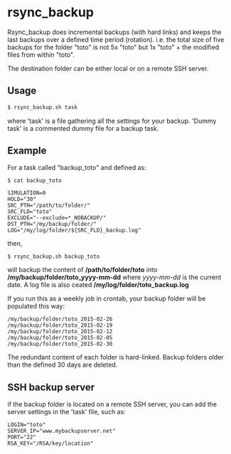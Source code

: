 # rsync_backup
Rsync_backup does incremental backups (with hard links) and keeps the last backups over a defined time period (rotation).
i.e. the total size of five backups for the folder "toto" is not 5x "toto" but 1x "toto" + the modified files from within "toto".

The destination folder can be either local or on a remote SSH server.

## Usage
```sh
$ rsync_backup.sh task
```
where 'task' is a file gathering all the settings for your backup. 'Dummy task' is a commented dummy file for a backup task.

## Example
For a task called "backup_toto" and defined as:

	$ cat backup_toto
	
	SIMULATION=0
	HOLD="30"
	SRC_PTH="/path/to/folder/"
	SRC_FLD="toto"
	EXCLUDE="--exclude=*_NOBACKUP/"
	DST_PTH="/my/backup/folder/"
	LOG="/my/log/folder/${SRC_FLD}_backup.log"

then,

	$ rsync_backup.sh backup_toto

will backup the content of **/path/to/folder/toto** into **/my/backup/folder/toto_yyyy-mm-dd** where *yyyy-mm-dd* is the current date. A log file is also ceated **/my/log/folder/toto_backup.log** 

If you run this as a weekly job in crontab, your backup folder will be populated this way:

	/my/backup/folder/toto_2015-02-26
	/my/backup/folder/toto_2015-02-19
	/my/backup/folder/toto_2015-02-12
	/my/backup/folder/toto_2015-02-05
	/my/backup/folder/toto_2015-02-30

The redundant content of each folder is hard-linked. Backup folders older than the defined 30 days are deleted.

## SSH backup server
if the backup folder is located on a remote SSH server, you can add the server settings in the 'task' file, such as:

	LOGIN="toto"
	SERVER_IP="www.mybackupserver.net"
	PORT="22"
	RSA_KEY="/RSA/key/location"
